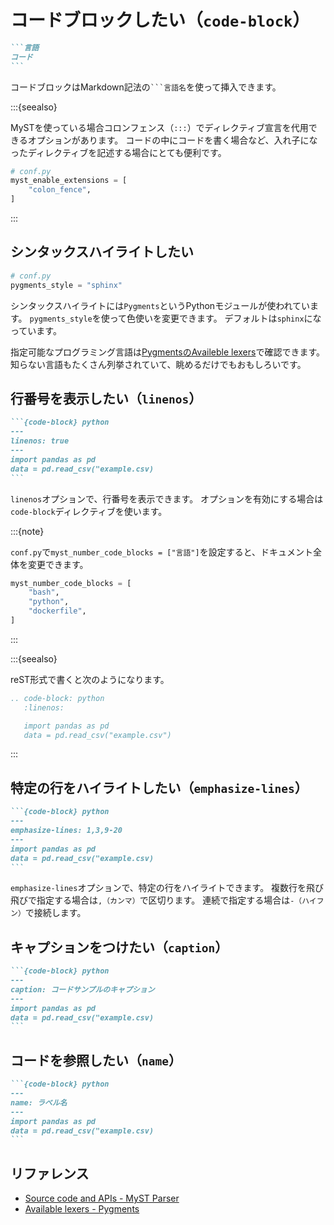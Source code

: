 # コードブロックしたい（``code-block``）

````md
```言語
コード
```
````

コードブロックはMarkdown記法の`` ```言語名 ``を使って挿入できます。


:::{seealso}

MySTを使っている場合コロンフェンス（``:::``）でディレクティブ宣言を代用できるオプションがあります。
コードの中にコードを書く場合など、入れ子になったディレクティブを記述する場合にとても便利です。

```python
# conf.py
myst_enable_extensions = [
    "colon_fence",
]

```

:::

## シンタックスハイライトしたい

```python
# conf.py
pygments_style = "sphinx"
```

シンタックスハイライトには``Pygments``というPythonモジュールが使われています。
``pygments_style``を使って色使いを変更できます。
デフォルトは``sphinx``になっています。

指定可能なプログラミング言語は[PygmentsのAvaileble lexers](https://pygments.org/docs/lexers/)で確認できます。
知らない言語もたくさん列挙されていて、眺めるだけでもおもしろいです。

## 行番号を表示したい（``linenos``）

````md
```{code-block} python
---
linenos: true
---
import pandas as pd
data = pd.read_csv("example.csv)
```
````

``linenos``オプションで、行番号を表示できます。
オプションを有効にする場合は``code-block``ディレクティブを使います。

:::{note}

``conf.py``で``myst_number_code_blocks = ["言語"]``を設定すると、ドキュメント全体を変更できます。

```python
myst_number_code_blocks = [
    "bash",
    "python",
    "dockerfile",
]
```

:::

:::{seealso}

reST形式で書くと次のようになります。

```rst
.. code-block: python
   :linenos:

   import pandas as pd
   data = pd.read_csv("example.csv")
```

:::

## 特定の行をハイライトしたい（``emphasize-lines``）

````md
```{code-block} python
---
emphasize-lines: 1,3,9-20
---
import pandas as pd
data = pd.read_csv("example.csv)
```
````

``emphasize-lines``オプションで、特定の行をハイライトできます。
複数行を飛び飛びで指定する場合は``,（カンマ）``で区切ります。
連続で指定する場合は``-（ハイフン）``で接続します。

## キャプションをつけたい（``caption``）

````md
```{code-block} python
---
caption: コードサンプルのキャプション
---
import pandas as pd
data = pd.read_csv("example.csv)
```
````

## コードを参照したい（``name``）

````md
```{code-block} python
---
name: ラベル名
---
import pandas as pd
data = pd.read_csv("example.csv)
```
````

## リファレンス

- [Source code and APIs - MyST Parser](https://myst-parser.readthedocs.io/en/latest/syntax/code_and_apis.html)
- [Available lexers - Pygments](https://pygments.org/docs/lexers/)
